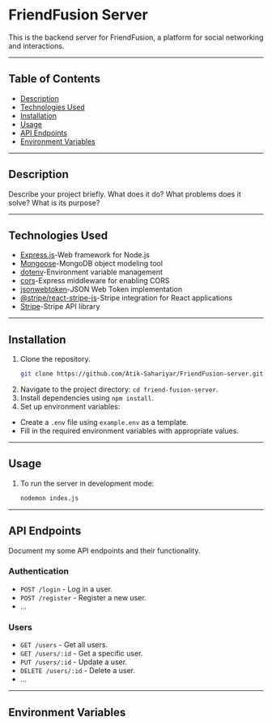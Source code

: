 # FriendFusion Server

This is the backend server for FriendFusion, a platform for social networking and interactions.

---

## Table of Contents

- [Description](#description)
- [Technologies Used](#technologies-used)
- [Installation](#installation)
- [Usage](#usage)
- [API Endpoints](#api-endpoints)
- [Environment Variables](#environment-variables)


---

## Description

Describe your project briefly. What does it do? What problems does it solve? What is its purpose?

---



## Technologies Used

- [Express.js](https://expressjs.com/)-Web framework for Node.js
- [Mongoose](https://mongoosejs.com/)-MongoDB object modeling tool
- [dotenv](https://www.npmjs.com/package/dotenv)-Environment variable management
- [cors](https://www.npmjs.com/package/cors)-Express middleware for enabling CORS
- [jsonwebtoken](https://www.npmjs.com/package/jsonwebtoken)-JSON Web Token implementation
- [@stripe/react-stripe-js](https://www.npmjs.com/package/@stripe/react-stripe-js)-Stripe integration for React applications
- [Stripe](https://stripe.com/)-Stripe API library

---

## Installation

1. Clone the repository.
   ```bash
   git clone https://github.com/Atik-Sahariyar/FriendFusion-server.git
2. Navigate to the project directory: `cd friend-fusion-server`.
3. Install dependencies using `npm install`.
4. Set up environment variables:
  - Create a `.env` file using `example.env` as a template. 
  - Fill in the required environment variables with appropriate values.

---

## Usage

1. To run the server in development mode:
   ```bash
   nodemon index.js
---

## API Endpoints

Document my some API endpoints and their functionality. 

### Authentication

- `POST /login` - Log in a user.
- `POST /register` - Register a new user.
- ...

### Users

- `GET /users` - Get all users.
- `GET /users/:id` - Get a specific user.
- `PUT /users/:id` - Update a user.
- `DELETE /users/:id` - Delete a user.
- ...

---

## Environment Variables



